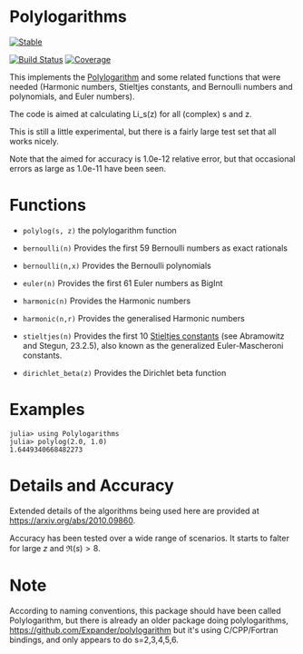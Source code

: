 # Polylogarithms

[![Stable](https://img.shields.io/badge/docs-stable-blue.svg)](https://mroughan.github.io/Polylogarithms.jl/stable)
<!-- [![Dev](https://img.shields.io/badge/docs-dev-blue.svg)](https://matthew.roughan@adelaide.edu.au.github.io/Polylogarithms.jl/dev) -->
[![Build Status](https://travis-ci.com/mroughan/Polylogarithms.jl.svg?branch=master)](https://travis-ci.com/mroughan/Polylogarithms.jl)
[![Coverage](https://codecov.io/gh/mroughan/Polylogarithms.jl/branch/master/graph/badge.svg)](https://codecov.io/gh/mroughan/Polylogarithms.jl)

This implements the
[Polylogarithm](https://en.wikipedia.org/wiki/Polylogarithm#Relationship_to_other_functions)
and some related functions that were needed (Harmonic numbers,
Stieltjes constants, and Bernoulli numbers and polynomials, and Euler numbers).

The code is aimed at calculating Li_s(z) for all (complex) s and z. 

This is still a little experimental, but there is a fairly large test
set that all works nicely.

Note that the aimed for accuracy is 1.0e-12 relative error, but that
occasional errors as large as 1.0e-11 have been seen. 

# Functions

 + `polylog(s, z)` the polylogarithm function
 
 + `bernoulli(n)`  Provides the first 59 Bernoulli numbers as exact rationals
 + `bernoulli(n,x)`  Provides the Bernoulli polynomials
 
 + `euler(n)`  Provides the first 61 Euler numbers as BigInt 

 + `harmonic(n)` Provides the Harmonic numbers
 + `harmonic(n,r)` Provides the generalised Harmonic numbers
 
 + `stieltjes(n)` Provides the first 10 [Stieltjes
 constants](https://en.wikipedia.org/wiki/Stieltjes_constants) (see
 Abramowitz and Stegun, 23.2.5), also known as the generalized
 Euler-Mascheroni constants.
 
 + `dirichlet_beta(z)` Provides the Dirichlet beta function
 

# Examples

```
julia> using Polylogarithms
julia> polylog(2.0, 1.0)
1.6449340668482273
```

# Details and Accuracy

Extended details of the algorithms being used here are provided at
https://arxiv.org/abs/2010.09860.

Accuracy has been tested over a wide range of scenarios. It starts to
falter for large $z$ and $\Re(s) > 8$. 

# Note

According to naming conventions, this package should have been called
Polylogarithm, but there is already an older package doing
polylogarithms, https://github.com/Expander/polylogarithm but it's
using C/CPP/Fortran bindings, and only appears to do s=2,3,4,5,6.
